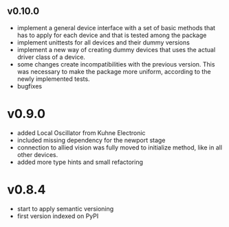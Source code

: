 ## v0.10.0

- implement a general device interface with a set of basic methods that has to apply for each device and that is tested among the package
- implement unittests for all devices and their dummy versions
- implement a new way of creating dummy devices that uses the actual driver class of a device.
- some changes create incompatibilities with the previous version. This was necessary to make the package more uniform, according to the newly implemented tests.
- bugfixes

# v0.9.0

- added Local Oscillator from Kuhne Electronic
- included missing dependency for the newport stage
- connection to allied vision was fully moved to initialize method, like in all other devices. 
- added more type hints and small refactoring

# v0.8.4

- start to apply semantic versioning
- first version indexed on PyPI
